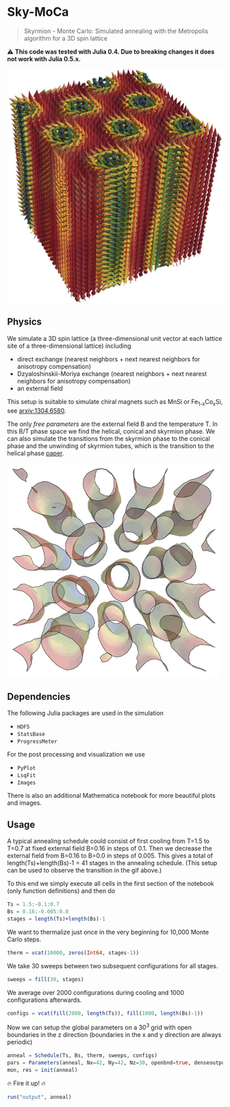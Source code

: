 # Sky-MoCa

> Skyrmion - Monte Carlo: Simulated annealing with the Metropolis algorithm for a 3D spin lattice

:warning: **This code was tested with Julia 0.4. Due to breaking changes it does not work with Julia 0.5.x.**

![skyrmion tubes](images/skyrmions.png)

## Physics

We simulate a 3D spin lattice (a three-dimensional unit vector at each lattice site of a three-dimensional lattice) including

* direct exchange (nearest neighbors + next nearest neighbors for anisotropy compensation)
* Dzyaloshinskii-Moriya exchange (nearest neighbors + next nearest neighbors for anisotropy compensation)
* an external field

This setup is suitable to simulate chiral magnets such as MnSi or Fe<sub>1-x</sub>Co<sub>x</sub>Si, see [arxiv:1304.6580](https://arxiv.org/abs/1304.6580).

The only _free parameters_ are the external field B and the temperature T. In this B/T phase space we find the helical, conical and skyrmion phase. We can also simulate the transitions from the skyrmion phase to the conical phase and the unwinding of skyrmion tubes, which is the transition to the helical phase [paper](http://science.sciencemag.org/content/340/6136/1076).

![unwinding](images/unwinding.gif)

## Dependencies

The following Julia packages are used in the simulation

* `HDF5`
* `StatsBase`
* `ProgressMeter`

For the post processing and visualization we use

* `PyPlot`
* `LsqFit`
* `Images`

There is also an additional Mathematica notebook for more beautiful plots and images.

## Usage

A typical annealing schedule could consist of first cooling from T=1.5 to T=0.7 at fixed external field B=0.16 in steps of 0.1. Then we decrease the external field from B=0.16 to B=0.0 in steps of 0.005. This gives a total of length(Ts)+length(Bs)-1 = 41 stages in the annealing schedule. (This setup can be used to observe the transition in the gif above.)

To this end we simply execute all cells in the first section of the notebook (only function definitions) and then do

```julia
Ts = 1.5:-0.1:0.7
Bs = 0.16:-0.005:0.0
stages = length(Ts)+length(Bs)-1
```

We want to thermalize just once in the very beginning for 10,000 Monte Carlo steps.

```julia
therm = vcat(10000, zeros(Int64, stages-1))
```

We take 30 sweeps between two subsequent configurations for all stages.

```julia
sweeps = fill(30, stages)
```

We average over 2000 configurations during cooling and 1000 configurations afterwards.

```julia
configs = vcat(fill(2000, length(Ts)), fill(1000, length(Bs)-1))
```

Now we can setup the global parameters on a 30<sup>3</sup> grid with open boundaries in the z direction (boundaries in the x and y direction are always periodic)

```julia
anneal = Schedule(Ts, Bs, therm, sweeps, configs)
pars = Parameters(anneal, Nx=42, Ny=42, Nz=30, openbnd=true, denseoutput=false)
mon, res = init(anneal)
```

:fire: Fire it up! :fire:

```julia
run("output", anneal)
```
